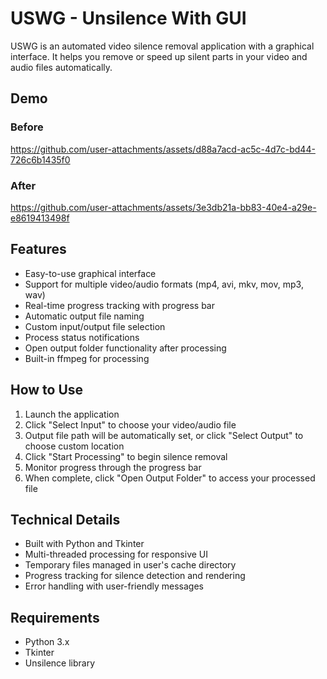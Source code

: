 # USWG - Unsilence With GUI
USWG is an automated video silence removal application with a graphical interface. It helps you remove or speed up silent parts in your video and audio files automatically.

## Demo

### Before 
https://github.com/user-attachments/assets/d88a7acd-ac5c-4d7c-bd44-726c6b1435f0

### After
https://github.com/user-attachments/assets/3e3db21a-bb83-40e4-a29e-e8619413498f



## Features
- Easy-to-use graphical interface
- Support for multiple video/audio formats (mp4, avi, mkv, mov, mp3, wav)
- Real-time progress tracking with progress bar
- Automatic output file naming
- Custom input/output file selection
- Process status notifications
- Open output folder functionality after processing
- Built-in ffmpeg for processing

## How to Use
1. Launch the application
2. Click "Select Input" to choose your video/audio file
3. Output file path will be automatically set, or click "Select Output" to choose custom location
4. Click "Start Processing" to begin silence removal
5. Monitor progress through the progress bar
6. When complete, click "Open Output Folder" to access your processed file

## Technical Details
- Built with Python and Tkinter
- Multi-threaded processing for responsive UI
- Temporary files managed in user's cache directory
- Progress tracking for silence detection and rendering
- Error handling with user-friendly messages

## Requirements
- Python 3.x
- Tkinter
- Unsilence library
